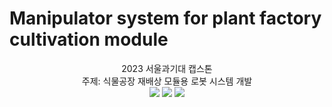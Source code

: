 # Manipulator system for plant factory cultivation module

<div align=center>
	2023 서울과기대 캡스톤 <br>
	주제: 식물공장 재배상 모듈용 로봇 시스템 개발
</div>


<div align=center>
	<img src="https://img.shields.io/badge/python-blue?style=flat&logo=python&logoColor=white"/>
	<img src="https://img.shields.io/badge/ROS Kinetic-22314E?style=flat&logo=ROS&logoColor=white"/>
	<img src="https://img.shields.io/badge/PyTorch-EE4C2C?style=flat&logo=PyTorch&logoColor=white"/>
</div>
